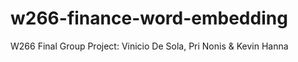 # w266-finance-word-embedding
W266 Final Group Project:  Vinicio De Sola, Pri Nonis &amp; Kevin Hanna
